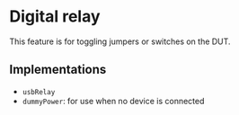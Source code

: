 # Digital relay

This feature is for toggling jumpers or switches on the DUT.

## Implementations

- `usbRelay`
- `dummyPower`: for use when no device is connected